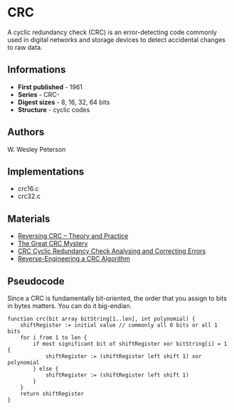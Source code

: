 # CRC

A cyclic redundancy check (CRC) is an error-detecting code commonly used in digital networks and storage devices to detect accidental changes to raw data.

## Informations

* __First published__ - 1961
* __Series__ - CRC-_<number>_
* __Digest sizes__ - 8, 16, 32, 64 bits
* __Structure__ - cyclic codes

## Authors

W. Wesley Peterson

## Implementations

- crc16.c
- crc32.c

## Materials

- [Reversing CRC – Theory and Practice](http://sar.informatik.hu-berlin.de/research/publications/SAR-PR-2006-05/SAR-PR-2006-05_.pdf)
- [The Great CRC Mystery](http://www.ciphersbyritter.com/ARTS/CRCMYST.HTM)
- [CRC Cyclic Redundancy Check Analysing and Correcting Errors](http://einstein.informatik.uni-oldenburg.de/papers/CRC-BitfilterEng.pdf)
- [Reverse-Engineering a CRC Algorithm](http://www.cosc.canterbury.ac.nz/greg.ewing/essays/CRC-Reverse-Engineering.html)

## Pseudocode

Since a CRC is fundamentally bit-oriented, the order that you assign to bits in bytes matters. You can do it big-endian.

```
function crc(bit array bitString[1..len], int polynomial) {
    shiftRegister := initial value // commonly all 0 bits or all 1 bits
    for i from 1 to len {
        if most significant bit of shiftRegister xor bitString[i] = 1 {
            shiftRegister := (shiftRegister left shift 1) xor polynomial
        } else {
            shiftRegister := (shiftRegister left shift 1)
        }
    }
    return shiftRegister
}
```